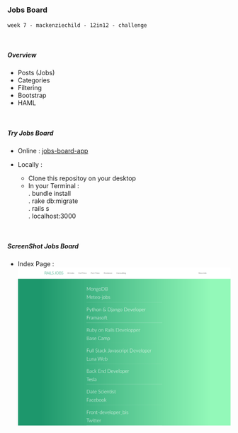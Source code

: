 ### Jobs Board

~~~
week 7 - mackenziechild - 12in12 - challenge
~~~

<br/>

##### Overview
- Posts (Jobs)
- Categories
- Filtering
- Bootstrap
- HAML

<br/>

##### Try Jobs Board

* Online  :  [jobs-board-app](https://jobs-board-app.herokuapp.com)    

* Locally :
    - Clone this repositoy on your desktop
    - In your Terminal :   
                        . bundle install  
                        . rake db:migrate  
                        . rails s  
                        . localhost:3000  


<br/>

##### ScreenShot Jobs Board

* Index Page  :  
![index_page](https://github.com/oussou-dev/jobs-board_rails/blob/master/screenshot-1.png)
